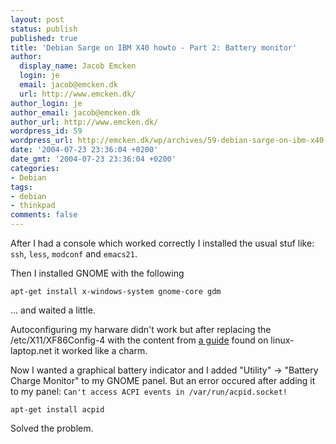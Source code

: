 ```yaml
---
layout: post
status: publish
published: true
title: 'Debian Sarge on IBM X40 howto - Part 2: Battery monitor'
author:
  display_name: Jacob Emcken
  login: je
  email: jacob@emcken.dk
  url: http://www.emcken.dk/
author_login: je
author_email: jacob@emcken.dk
author_url: http://www.emcken.dk/
wordpress_id: 59
wordpress_url: http://emcken.dk/wp/archives/59-debian-sarge-on-ibm-x40-howto-part-2-battery-monitor.html
date: '2004-07-23 23:36:04 +0200'
date_gmt: '2004-07-23 23:36:04 +0200'
categories:
- Debian
tags:
- debian
- thinkpad
comments: false
---
```

After I had a console which worked correctly I installed the usual stuf like:
`ssh`, `less`, `modconf` and `emacs21`.

Then I installed GNOME with the following

```
apt-get install x-windows-system gnome-core gdm
```
... and waited a little.

Autoconfiguring my harware didn't work but after replacing the /etc/X11/XF86Config-4 with the content from <a href="http://www.maths.warwick.ac.uk/~wcasey/LINUX/IBMx40.htm">a guide</a> found on linux-laptop.net it worked like a charm.

Now I wanted a graphical battery indicator and I added "Utility" -> "Battery Charge Monitor" to my GNOME panel. But an error occured after adding it to my panel: `Can't access ACPI events in /var/run/acpid.socket!`

```
apt-get install acpid
```

Solved the problem.

